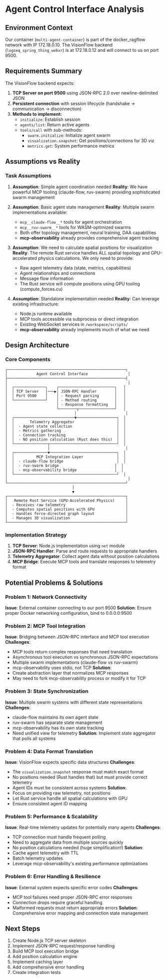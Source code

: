 # Agent Control Interface Analysis

## Environment Context

Our container (`multi-agent-container`) is part of the docker_ragflow network with IP 172.18.0.10. The VisionFlow backend (`logseq_spring_thing_webxr`) is at 172.18.0.12 and will connect to us on port 9500.

## Requirements Summary

The VisionFlow backend expects:
1. **TCP Server on port 9500** using JSON-RPC 2.0 over newline-delimited JSON
2. **Persistent connection** with session lifecycle (handshake → communication → disconnection)
3. **Methods to implement:**
   - `initialize`: Establish session
   - `agents/list`: Return active agents
   - `tools/call` with sub-methods:
     - `swarm.initialize`: Initialize agent swarm
     - `visualization.snapshot`: Get positions/connections for 3D viz
     - `metrics.get`: System performance metrics

## Assumptions vs Reality

### Task Assumptions
1. **Assumption**: Simple agent coordination needed
   **Reality**: We have powerful MCP tooling (claude-flow, ruv-swarm) providing sophisticated swarm management

2. **Assumption**: Basic agent state management
   **Reality**: Multiple swarm implementations available:
   - `mcp__claude-flow__*` tools for agent orchestration
   - `mcp__ruv-swarm__*` tools for WASM-optimized swarms
   - Both offer topology management, neural training, DAA capabilities
   - **mcp-observability** already provides comprehensive agent tracking

3. **Assumption**: We need to calculate spatial positions for visualization
   **Reality**: The remote Rust service handles ALL spatial topology and GPU-accelerated physics calculations. We only need to provide:
   - Raw agent telemetry data (state, metrics, capabilities)
   - Agent relationships and connections
   - Message flow information
   - The Rust service will compute positions using GPU tooling (compute_forces.cu)

4. **Assumption**: Standalone implementation needed
   **Reality**: Can leverage existing infrastructure:
   - Node.js runtime available
   - MCP tools accessible via subprocess or direct integration
   - Existing WebSocket services in `/workspace/scripts/`
   - **mcp-observability** already implements much of what we need

## Design Architecture

### Core Components

```
┌─────────────────────────────────────────────────────┐
│             Agent Control Interface                  │
├─────────────────────────────────────────────────────┤
│                                                      │
│  ┌──────────────┐    ┌─────────────────────────┐   │
│  │ TCP Server   │───▶│ JSON-RPC Handler        │   │
│  │ Port 9500    │    │ - Request parsing       │   │
│  └──────────────┘    │ - Method routing        │   │
│                      │ - Response formatting   │   │
│                      └────────┬────────────────┘   │
│                              │                      │
│  ┌───────────────────────────▼──────────────────┐  │
│  │       Telemetry Aggregator                   │  │
│  │  - Agent state collection                    │  │
│  │  - Metrics gathering                         │  │
│  │  - Connection tracking                       │  │
│  │  - NO position calculation (Rust does this)  │  │
│  └───────────────┬──────────────────────────────┘  │
│                  │                                  │
│  ┌───────────────▼──────────────────────────────┐  │
│  │          MCP Integration Layer               │  │
│  │  - claude-flow bridge                        │  │
│  │  - ruv-swarm bridge                         │  │
│  │  - mcp-observability bridge                 │  │
│  └──────────────────────────────────────────────┘  │
│                                                      │
└─────────────────────────────────────────────────────┘
                              │
                              ▼
┌─────────────────────────────────────────────────────┐
│   Remote Rust Service (GPU-Accelerated Physics)     │
│  - Receives raw telemetry                           │
│  - Computes spatial positions with GPU              │
│  - Handles force-directed graph layout              │
│  - Manages 3D visualization                         │
└─────────────────────────────────────────────────────┘
```

### Implementation Strategy

1. **TCP Server**: Node.js implementation using `net` module
2. **JSON-RPC Handler**: Parse and route requests to appropriate handlers
3. **Telemetry Aggregator**: Collect agent data without position calculations
4. **MCP Bridge**: Execute MCP tools and translate responses to telemetry format

## Potential Problems & Solutions

### Problem 1: Network Connectivity
**Issue**: External container connecting to our port 9500
**Solution**: Ensure proper Docker networking configuration, bind to 0.0.0.0:9500

### Problem 2: MCP Tool Integration
**Issue**: Bridging between JSON-RPC interface and MCP tool execution
**Challenges**:
- MCP tools return complex responses that need translation
- Asynchronous tool execution vs synchronous JSON-RPC expectations
- Multiple swarm implementations (claude-flow vs ruv-swarm)
- mcp-observability uses stdio, not TCP
**Solution**: 
- Create abstraction layer that normalizes MCP responses
- May need to fork mcp-observability process or modify it for TCP

### Problem 3: State Synchronization
**Issue**: Multiple swarm systems with different state representations
**Challenges**:
- claude-flow maintains its own agent state
- ruv-swarm has separate state management
- mcp-observability has its own state tracking
- Need unified view for telemetry
**Solution**: Implement state aggregator that polls all systems

### Problem 4: Data Format Translation
**Issue**: VisionFlow expects specific data structures
**Challenges**:
- The `visualization.snapshot` response must match exact format
- No positions needed (Rust handles that) but must provide correct telemetry
- Agent IDs must be consistent across systems
**Solution**: 
- Focus on providing raw telemetry, not positions
- Let Rust service handle all spatial calculations with GPU
- Ensure consistent agent ID mapping

### Problem 5: Performance & Scalability
**Issue**: Real-time telemetry updates for potentially many agents
**Challenges**:
- TCP connection must handle frequent polling
- Need to aggregate data from multiple sources quickly
- No position calculations needed (huge simplification!)
**Solution**: 
- Cache agent telemetry with TTL
- Batch telemetry updates
- Leverage mcp-observability's existing performance optimizations

### Problem 6: Error Handling & Resilience
**Issue**: External system expects specific error codes
**Challenges**:
- MCP tool failures need proper JSON-RPC error responses
- Connection drops require graceful handling
- Malformed requests must return appropriate errors
**Solution**: Comprehensive error mapping and connection state management

## Next Steps

1. Create Node.js TCP server skeleton
2. Implement JSON-RPC request/response handling
3. Build MCP tool execution bridge
4. Add position calculation engine
5. Implement caching layer
6. Add comprehensive error handling
7. Create integration tests
